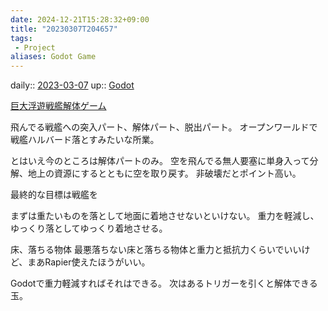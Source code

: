 ```yaml
---
date: 2024-12-21T15:28:32+09:00
title: "20230307T204657"
tags:
 - Project
aliases: Godot Game
---
```


daily:: [2023-03-07](Daily_Note/2023-03-07.md)
up:: [Godot](../Bar/App/Godot.md)

[巨大浮遊戦艦解体ゲーム](../Info/巨大浮遊戦艦解体ゲーム.md)

飛んでる戦艦への突入パート、解体パート、脱出パート。
オープンワールドで戦艦ハルバード落とすみたいな所業。

とはいえ今のところは解体パートのみ。
空を飛んでる無人要塞に単身入って分解、地上の資源にするとともに空を取り戻す。
非破壊だとポイント高い。

最終的な目標は戦艦を

まずは重たいものを落として地面に着地させないといけない。
重力を軽減し、ゆっくり落としてゆっくり着地させる。

床、落ちる物体
最悪落ちない床と落ちる物体と重力と抵抗力くらいでいいけど、まあRapier使えたほうがいい。

Godotで重力軽減すればそれはできる。
次はあるトリガーを引くと解体できる玉。

